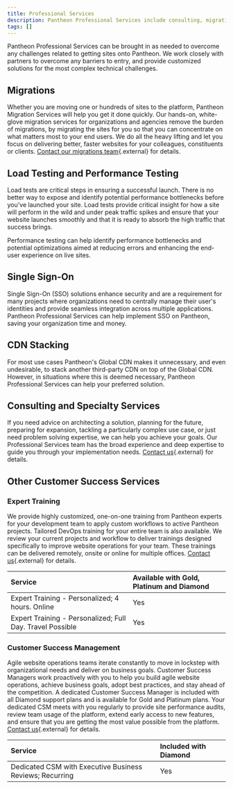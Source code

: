 ```yaml
---
title: Professional Services
description: Pantheon Professional Services include consulting, migrations, load testing, training, and dedicated customer success managers.
tags: []
---
```

Pantheon Professional Services can be brought in as needed to overcome any challenges related to getting sites onto Pantheon. We work closely with partners to overcome any barriers to entry, and provide customized solutions for the most complex technical challenges.

## Migrations
Whether you are moving one or hundreds of sites to the platform, Pantheon Migration Services will help you get it done quickly. Our hands-on, white-glove migration services for organizations and agencies remove the burden of migrations, by migrating the sites for you so that you can concentrate on what matters most to your end users. We do all the heavy lifting and let you focus on delivering better, faster websites for your colleagues, constituents or clients. [Contact our migrations team](https://pantheon.io/migrations){.external} for details.

## Load Testing and Performance Testing
Load tests are critical steps in ensuring a successful launch. There is no better way to expose and identify potential performance bottlenecks before you’ve launched your site. Load tests provide critical insight for how a site will perform in the wild and under peak traffic spikes and ensure that your website launches smoothly and that it is ready to absorb the high traffic that success brings.

Performance testing can help identify performance bottlenecks and potential optimizations aimed at reducing errors and enhancing the end-user experience on live sites.

## Single Sign-On
Single Sign-On (SSO) solutions enhance security and are a requirement for many projects where organizations need to centrally manage their user's identities and provide seamless integration across multiple applications.  Pantheon Professional Services can help implement SSO on Pantheon, saving your organization time and money. 

## CDN Stacking
For most use cases Pantheon's Global CDN makes it unnecessary, and even undesirable, to stack another third-party CDN on top of the Global CDN. However, in situations where this is deemed necessary, Pantheon Professional Services can help your preferred solution.

## Consulting and Specialty Services
If you need advice on architecting a solution, planning for the future, preparing for expansion, tackling a particularly complex use case, or just need problem solving expertise, we can help you achieve your goals. Our Professional Services team has the broad experience and deep expertise to guide you through your implementation needs. [Contact us](https://pantheon.io/contact-us){.external} for details.

## Other Customer Success Services
### Expert Training
We provide highly customized, one-on-one training from Pantheon experts for your development team to apply custom workflows to active Pantheon projects. Tailored DevOps training for your entire team is also available. We review your current projects and workflow to deliver trainings designed specifically to improve website operations for your team. These trainings can be delivered remotely, onsite or online for multiple offices. [Contact us](https://pantheon.io/agencies/learn-pantheon){.external} for details.

| Service                                                   | Available with Gold, Platinum and Diamond |
|:--------------------------------------------------------- |:----------------------------------------- |
| Expert Training - Personalized; 4 hours. Online           | Yes                                       |
| Expert Training - Personalized; Full Day. Travel Possible | Yes                                       |

### Customer Success Management
Agile website operations teams iterate constantly to move in lockstep with organizational needs and deliver on business goals. Customer Success Managers work proactively with you to help you build agile website operations, achieve business goals, adopt best practices, and stay ahead of the competition. A dedicated Customer Success Manager is included with all Diamond support plans and is available for Gold and Platinum plans. Your dedicated CSM meets with you regularly to provide site performance audits, review team usage of the platform, extend early access to new features, and ensure that you are getting the most value possible from the platform. [Contact us](https://pantheon.io/contact-us){.external} for details.

| Service                                                  | Included with Diamond |
|:-------------------------------------------------------- |:--------------------- |
| Dedicated CSM with Executive Business Reviews; Recurring | Yes                   |
